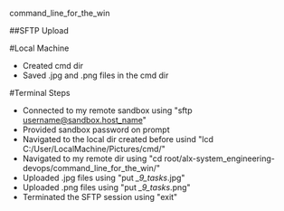 command_line_for_the_win

##SFTP Upload

#Local Machine
- Created cmd dir
- Saved .jpg and .png  files in the cmd dir

#Terminal Steps

- Connected to my remote sandbox using "sftp username@sandbox.host_name"
- Provided sandbox password on prompt
- Navigated to the local dir created before usind "lcd C:/User/LocalMachine/Pictures/cmd/"
- Navigated to my remote dir using "cd root/alx-system_engineering-devops/command_line_for_the_win/"
- Uploaded .jpg files using "put *_9_tasks*.jpg"
- Uploaded .png files using "put *_9_tasks*.png"
- Terminated the SFTP session using "exit"
